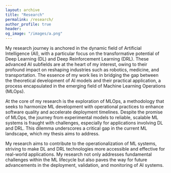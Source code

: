 ```yaml
---
layout: archive
title: "Research"
permalink: /research/
author_profile: true
header:
og_image: "/images/a.png"
---
```


My research journey is anchored in the dynamic field of Artificial Intelligence (AI), with a particular focus on the 
transformative potential of Deep Learning (DL) and Deep Reinforcement Learning (DRL). These advanced AI subfields are 
at the heart of my interest, owing to their profound impact on reshaping industries such as robotics, medicine, and 
transportation. The essence of my work lies in bridging the gap between the theoretical development of AI models and 
their practical application, a process encapsulated in the emerging field of Machine Learning Operations (MLOps).


At the core of my research is the exploration of MLOps, a methodology that seeks to harmonize ML development with 
operational practices to enhance software quality and accelerate deployment timelines. Despite the promise of MLOps, 
the journey from experimental models to reliable, scalable ML systems is fraught with challenges, especially for 
applications involving DL and DRL. This dilemma underscores a critical gap in the current ML landscape, which 
my thesis aims to address.

My research aims to contribute to the operationalization of ML systems, striving to make DL and DRL technologies more 
accessible and effective for real-world applications. My research not only addresses fundamental challenges within 
the ML lifecycle but also paves the way for future advancements in the deployment, validation, and monitoring of AI 
systems.